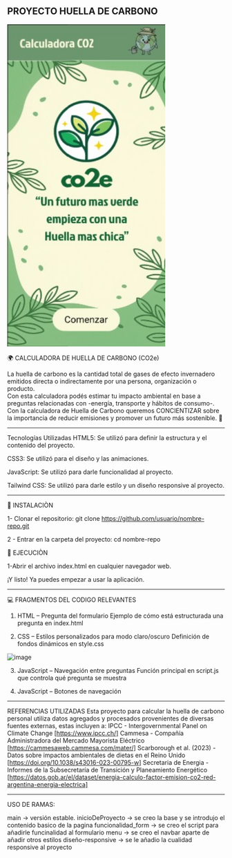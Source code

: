 PROYECTO HUELLA DE CARBONO
---------------------------------------------------------------------------------------------
<img width="366" height="746" alt="image" src="Muestra.jpg" />



🌍 CALCULADORA DE HUELLA DE CARBONO (CO2e)

La huella de carbono es la cantidad total de gases de efecto invernadero emitidos directa o indirectamente por una persona, organización o producto.  
Con esta calculadora podés estimar tu impacto ambiental en base a preguntas relacionadas con -energía, transporte y hábitos de consumo-.  
Con la calculadora de Huella de Carbono queremos CONCIENTIZAR sobre la importancia de reducir emisiones y promover un futuro más sostenible. 🌱


---------------------------------------------------------------------------------------------

Tecnologías Utilizadas
HTML5: Se utilizó para definir la estructura y el contenido del proyecto.

CSS3: Se utilizó para el diseño y las animaciones.

JavaScript: Se utilizó para darle funcionalidad al proyecto.

Tailwind CSS: Se utilizó para darle estilo y un diseño responsive al proyecto.

---------------------------------------------------------------------------------------------

🔹 INSTALACIÒN 

1- Clonar el repositorio:
git clone https://github.com/usuario/nombre-repo.git

2 - Entrar en la carpeta del proyecto:
cd nombre-repo

🔹 EJECUCIÒN

1-Abrir el archivo index.html en cualquier navegador web.

¡Y listo! Ya puedes empezar a usar la aplicación.

---------------------------------------------------------------------------------------------

💻 FRAGMENTOS DEL CODIGO RELEVANTES

1. HTML – Pregunta del formulario
   Ejemplo de cómo está estructurada una pregunta en index.html

2. CSS – Estilos personalizados para modo claro/oscuro
  Definición de fondos dinámicos en style.css
<img width="567" height="236" alt="image" src="https://github.com/user-attachments/assets/dc824e63-8d43-4f9d-a653-79be26a17d1e" />

3. JavaScript – Navegación entre preguntas
  Función principal en script.js que controla qué pregunta se muestra

4. JavaScript – Botones de navegación

---------------------------------------------------------------------------------------------

REFERENCIAS UTILIZADAS
Esta proyecto para calcular la huella de carbono personal utiliza datos agregados y procesados provenientes 
de diversas fuentes externas, estas incluyen a:
IPCC - Intergovernmental Panel on Climate Change [https://www.ipcc.ch/]
Cammesa - Compañía Administradora del Mercado Mayorista Eléctrico [https://cammesaweb.cammesa.com/mater/]
Scarborough et al. (2023) - Datos sobre impactos ambientales de dietas en el Reino Unido [https://doi.org/10.1038/s43016-023-00795-w]
Secretaria de Energia - Informes de la Subsecretaría de Transición y Planeamiento Energético [https://datos.gob.ar/el/dataset/energia-calculo-factor-emision-co2-red-argentina-energia-electrica]

---------------------------------------------------------------------------------------------

USO DE RAMAS:

main → versión estable.
inicioDeProyecto → se creo la base y se introdujo el contenido basico de la pagina
funcionalidad_form → se creo el script para añadirle funcinalidad al formulario
menu → se creo el navbar aparte de añadir otros estilos
diseño-responsive → se le añadio la cualidad responsive al proyecto






